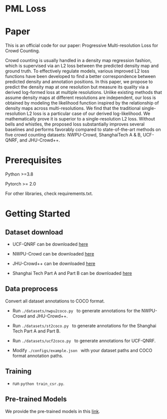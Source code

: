# PML Loss

# Paper

This is an official code for our paper: Progressive Multi-resolution Loss for Crowd Counting. 

Crowd counting is usually handled in a density map regression fashion, which is supervised via an L2 loss between the predicted density map and ground truth.
To effectively regulate models, various improved L2 loss functions have been developed to find a better correspondence between predicted density and annotation positions.
In this paper, we propose to predict the density map at one resolution but measure its quality via a derived log-formed loss at multiple resolutions. 
Unlike existing methods that assume density maps at different resolutions are independent, 
our loss is obtained by modeling the likelihood function inspired by the relationship of density maps across multi-resolutions.
We find that the traditional single-resolution L2 loss is a particular case of our derived log-likelihood.
We mathematically prove it is superior to a single-resolution L2 loss.
Without bells and whistles, the proposed loss substantially improves several baselines and performs favorably compared to state-of-the-art methods on five crowd counting datasets: NWPU-Crowd, ShanghaiTech A \& B, UCF-QNRF, and JHU-Crowd++.

# Prerequisites

Python >=3.8

Pytorch >= 2.0

For other libraries, check requirements.txt.


# Getting Started
## Dataset download

+ UCF-QNRF can be downloaded [here](https://www.crcv.ucf.edu/data/ucf-qnrf/)

+ NWPU-Crowd can be downloaded [here](https://www.crowdbenchmark.com/nwpucrowd.html)

+ JHU-Crowd++ can be downloaded [here](http://www.crowd-counting.com/)

+ Shanghai Tech Part A and Part B can be downloaded [here](https://www.kaggle.com/tthien/shanghaitech)

## Data preprocess

Convert all dataset annotations to COCO format.

+ Run ```./datasets/nwpu2coco.py ``` to generate annotations for the NWPU-Crowd and JHU-Crowd++.

+ Run ```./datasets/st2coco.py ``` to generate annotations for the Shanghai Tech Part A and Part B.

+ Run ```./datasets/ucf2coco.py ``` to generate annotations for UCF-QNRF.

+ Modify  ```./configs/example.json ``` with your dataset paths and COCO format annotation paths.

## Training 

+ run ```python train_csr.py```.

## Pre-trained Models

We provide the pre-trained models in this [link]().

